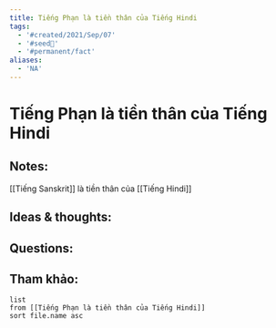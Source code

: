 ```yaml
---
title: Tiếng Phạn là tiền thân của Tiếng Hindi
tags:
  - '#created/2021/Sep/07'
  - '#seed🥜'
  - '#permanent/fact'
aliases:
  - 'NA'
---
```

# Tiếng Phạn là tiền thân của Tiếng Hindi

## Notes:
[[Tiếng Sanskrit]] là tiền thân của [[Tiếng Hindi]]

## Ideas & thoughts:

## Questions:


## Tham khảo:
```dataview
list
from [[Tiếng Phạn là tiền thân của Tiếng Hindi]]
sort file.name asc
```
